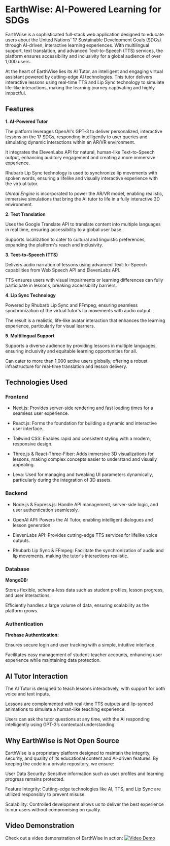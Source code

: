 # EarthWise: AI-Powered Learning for SDGs

EarthWise is a sophisticated full-stack web application designed to educate users about the United Nations' 17 Sustainable Development Goals (SDGs) through AI-driven, interactive learning experiences. With multilingual support, text translation, and advanced Text-to-Speech (TTS) services, the platform ensures accessibility and inclusivity for a global audience of over 1,000 users.

At the heart of EarthWise lies its AI Tutor, an intelligent and engaging virtual assistant powered by cutting-edge AI technologies. This tutor delivers interactive lessons using real-time TTS and Lip Sync technology to simulate life-like interactions, making the learning journey captivating and highly impactful.

## Features

**1. AI-Powered Tutor**

The platform leverages OpenAI's GPT-3 to deliver personalized, interactive lessons on the 17 SDGs, responding intelligently to user queries and simulating dynamic interactions within an AR/VR environment.

It integrates the ElevenLabs API for natural, human-like Text-to-Speech output, enhancing auditory engagement and creating a more immersive experience.

Rhubarb Lip Sync technology is used to synchronize lip movements with spoken words, ensuring a lifelike and visually interactive experience with the virtual tutor.

*Unreal Engine* is incorporated to power the AR/VR model, enabling realistic, immersive simulations that bring the AI tutor to life in a fully interactive 3D environment.

**2. Text Translation**

Uses the Google Translate API to translate content into multiple languages in real time, ensuring accessibility to a global user base.

Supports localization to cater to cultural and linguistic preferences, expanding the platform's reach and inclusivity.

**3. Text-to-Speech (TTS)**

Delivers audio narration of lessons using advanced Text-to-Speech capabilities from Web Speech API and ElevenLabs API.

TTS ensures users with visual impairments or learning differences can fully participate in lessons, breaking accessibility barriers.

**4. Lip Sync Technology**

Powered by Rhubarb Lip Sync and FFmpeg, ensuring seamless synchronization of the virtual tutor's lip movements with audio output.

The result is a realistic, life-like avatar interaction that enhances the learning experience, particularly for visual learners.

**5. Multilingual Support**

Supports a diverse audience by providing lessons in multiple languages, ensuring inclusivity and equitable learning opportunities for all.

Can cater to more than 1,000 active users globally, offering a robust infrastructure for real-time translation and lesson delivery.

## Technologies Used

### Frontend

- Next.js: Provides server-side rendering and fast loading times for a seamless user experience.

- React.js: Forms the foundation for building a dynamic and interactive user interface.

- Tailwind CSS: Enables rapid and consistent styling with a modern, responsive design.

- Three.js & React-Three-Fiber: Adds immersive 3D visualizations for lessons, making complex concepts easier to understand and visually appealing.

- Leva: Used for managing and tweaking UI parameters dynamically, particularly during the integration of 3D assets.

### Backend

- Node.js & Express.js: Handle API management, server-side logic, and user authentication seamlessly.

- OpenAI API: Powers the AI Tutor, enabling intelligent dialogues and lesson generation.

- ElevenLabs API: Provides cutting-edge TTS services for lifelike voice outputs.

- Rhubarb Lip Sync & FFmpeg: Facilitate the synchronization of audio and lip movements, making the tutor's interactions realistic.

### Database

**MongoDB:**

Stores flexible, schema-less data such as student profiles, lesson progress, and user interactions.

Efficiently handles a large volume of data, ensuring scalability as the platform grows.

### Authentication

**Firebase Authentication:**

Ensures secure login and user tracking with a simple, intuitive interface.

Facilitates easy management of student-teacher accounts, enhancing user experience while maintaining data protection.

## AI Tutor Interaction

The AI Tutor is designed to teach lessons interactively, with support for both voice and text inputs.

Lessons are complemented with real-time TTS outputs and lip-synced animations to simulate a human-like teaching experience.

Users can ask the tutor questions at any time, with the AI responding intelligently using GPT-3’s contextual understanding.


## Why EarthWise is Not Open Source

EarthWise is a proprietary platform designed to maintain the integrity, security, and quality of its educational content and AI-driven features. By keeping the code in a private repository, we ensure:

User Data Security: Sensitive information such as user profiles and learning progress remains protected.

Feature Integrity: Cutting-edge technologies like AI, TTS, and Lip Sync are utilized responsibly to prevent misuse.

Scalability: Controlled development allows us to deliver the best experience to our users without compromising on quality.

## Video Demonstration
Check out a video demonstration of EarthWise in action:
[![Video Demo](https://github.com/user-attachments/assets/f1d3231a-a5bb-405e-b3d6-fabf4ff02fa9)](https://www.youtube.com/watch?v=tTb7bpY6oPw)


